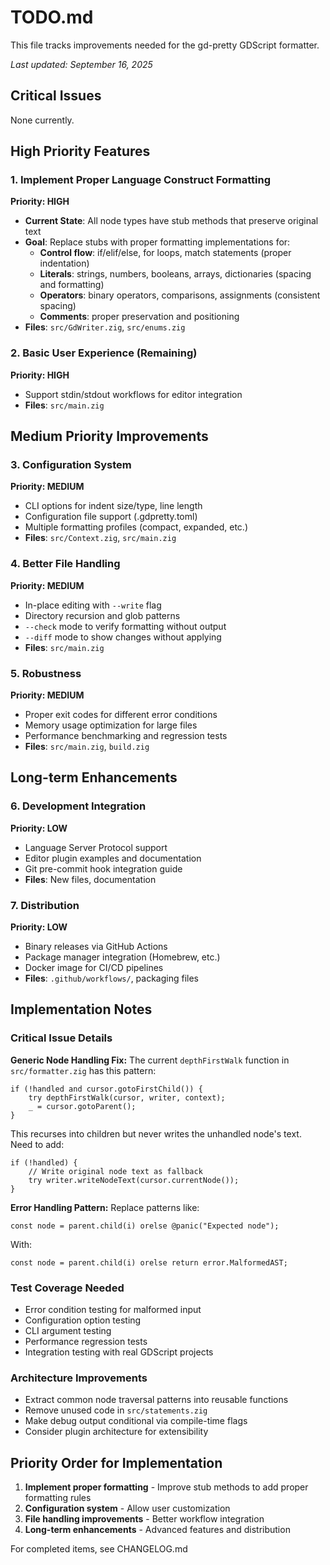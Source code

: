 # TODO.md

This file tracks improvements needed for the gd-pretty GDScript formatter.

*Last updated: September 16, 2025*

## Critical Issues

None currently.

## High Priority Features

### 1. Implement Proper Language Construct Formatting
**Priority: HIGH**
- **Current State**: All node types have stub methods that preserve original text  
- **Goal**: Replace stubs with proper formatting implementations for:
  - **Control flow**: if/elif/else, for loops, match statements (proper indentation)
  - **Literals**: strings, numbers, booleans, arrays, dictionaries (spacing and formatting)
  - **Operators**: binary operators, comparisons, assignments (consistent spacing)
  - **Comments**: proper preservation and positioning
- **Files**: `src/GdWriter.zig`, `src/enums.zig`

### 2. Basic User Experience (Remaining)
**Priority: HIGH**
- Support stdin/stdout workflows for editor integration
- **Files**: `src/main.zig`

## Medium Priority Improvements

### 3. Configuration System
**Priority: MEDIUM**
- CLI options for indent size/type, line length
- Configuration file support (.gdpretty.toml)
- Multiple formatting profiles (compact, expanded, etc.)
- **Files**: `src/Context.zig`, `src/main.zig`

### 4. Better File Handling
**Priority: MEDIUM**  
- In-place editing with `--write` flag
- Directory recursion and glob patterns
- `--check` mode to verify formatting without output
- `--diff` mode to show changes without applying
- **Files**: `src/main.zig`

### 5. Robustness
**Priority: MEDIUM**
- Proper exit codes for different error conditions
- Memory usage optimization for large files
- Performance benchmarking and regression tests
- **Files**: `src/main.zig`, `build.zig`

## Long-term Enhancements

### 6. Development Integration
**Priority: LOW**
- Language Server Protocol support
- Editor plugin examples and documentation
- Git pre-commit hook integration guide
- **Files**: New files, documentation

### 7. Distribution
**Priority: LOW**
- Binary releases via GitHub Actions
- Package manager integration (Homebrew, etc.)
- Docker image for CI/CD pipelines
- **Files**: `.github/workflows/`, packaging files

## Implementation Notes

### Critical Issue Details

**Generic Node Handling Fix:**
The current `depthFirstWalk` function in `src/formatter.zig` has this pattern:
```zig
if (!handled and cursor.gotoFirstChild()) {
    try depthFirstWalk(cursor, writer, context);
    _ = cursor.gotoParent();
}
```
This recurses into children but never writes the unhandled node's text. Need to add:
```zig
if (!handled) {
    // Write original node text as fallback
    try writer.writeNodeText(cursor.currentNode());
}
```

**Error Handling Pattern:**
Replace patterns like:
```zig
const node = parent.child(i) orelse @panic("Expected node");
```
With:
```zig
const node = parent.child(i) orelse return error.MalformedAST;
```

### Test Coverage Needed
- Error condition testing for malformed input
- Configuration option testing  
- CLI argument testing
- Performance regression tests
- Integration testing with real GDScript projects

### Architecture Improvements
- Extract common node traversal patterns into reusable functions
- Remove unused code in `src/statements.zig`
- Make debug output conditional via compile-time flags
- Consider plugin architecture for extensibility

## Priority Order for Implementation

1. **Implement proper formatting** - Improve stub methods to add proper formatting rules
2. **Configuration system** - Allow user customization
3. **File handling improvements** - Better workflow integration
4. **Long-term enhancements** - Advanced features and distribution

For completed items, see CHANGELOG.md
